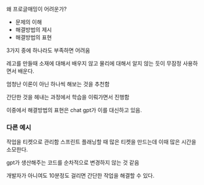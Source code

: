

왜 프로글매밍이 어려운가?

- 문제의 이해
- 해결방법의 제시
- 해결방법의  표현

3가지 중에 하나라도 부족하면 어려움

레고를 만들때 소재에 대해서 배우지 않고 물리에 대해서 알지 않는 듯이 무잠정 사용하면서 배운다.

엄청난 이론이 아닌 하나씩 해보는 것을 추천함

간단한 것을 헤내는 과정에서 학습을 이뤄가면서 진행함

이중에서 해결방법의 표현은 chat gpt가 이를 대신하고 있음.




### 다른 예시

작업을 티켓으로 관리함
스프린트 플래닝할 때 많은 티켓을 만드는데 이때 많은 시간을 소모한다. 

gpt가 생산해주는 코드를 순차적으로 변경하지 않는 것 같음

개발자가 아니여도 10분정도 걸리면 간단한 작업을 해결할 수 있다.
